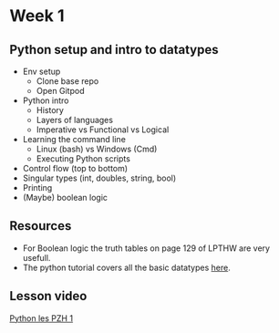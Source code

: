 # Week 1

## Python setup and intro to datatypes

- Env setup
    - Clone base repo
    - Open Gitpod
- Python intro
    - History
    - Layers of languages
    - Imperative vs Functional vs Logical
- Learning the command line
    - Linux (bash) vs Windows (Cmd)
    - Executing Python scripts
- Control flow (top to bottom) 
- Singular types (int, doubles, string, bool)
- Printing
- (Maybe) boolean logic

## Resources

- For Boolean logic the truth tables on page 129 of LPTHW are very usefull.
- The python tutorial covers all the basic datatypes [here](https://docs.python.org/3/tutorial/introduction.html).

## Lesson video
[Python les PZH 1](https://youtu.be/ZTwfPykni7Y)